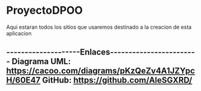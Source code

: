 # ProyectoDPOO
Aqui estaran todos los sitios que usaremos destinado a la creacion de esta aplicacion

--------------------Enlaces------------------------
Diagrama UML:
https://cacoo.com/diagrams/pKzQeZv4A1JZYpcH/60E47
GitHub:
https://github.com/AleSGXRD/
---------------------------------------------------
